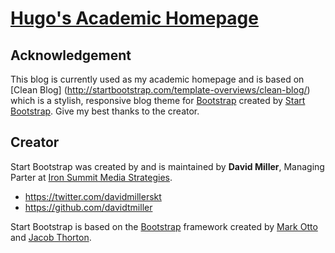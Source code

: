 # [Hugo's Academic Homepage](http://academic.hugochan.net)

## Acknowledgement
This blog is currently used as my academic homepage and is based on [Clean Blog]
(http://startbootstrap.com/template-overviews/clean-blog/) which is a stylish, responsive blog theme for [Bootstrap](http://getbootstrap.com/) created by [Start Bootstrap](http://startbootstrap.com/). Give my best thanks to the creator.

## Creator

Start Bootstrap was created by and is maintained by **David Miller**, Managing Parter at [Iron Summit Media Strategies](http://www.ironsummitmedia.com/).

* https://twitter.com/davidmillerskt
* https://github.com/davidtmiller

Start Bootstrap is based on the [Bootstrap](http://getbootstrap.com/) framework created by [Mark Otto](https://twitter.com/mdo) and [Jacob Thorton](https://twitter.com/fat).

